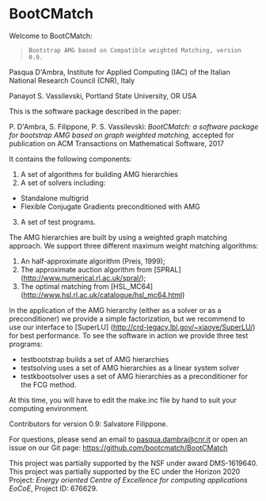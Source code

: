 # BootCMatch
Welcome to BootCMatch:
>     Bootstrap AMG based on Compatible weighted Matching, version 0.9.

Pasqua D'Ambra, Institute for Applied Computing (IAC) of the Italian National Research Council (CNR), Italy

Panayot S. Vassilevski, Portland State University, OR USA

This is the software package described in the paper:

P. D'Ambra, S. Filippone, P. S. Vassilevski: *BootCMatch: a software package for bootstrap AMG based on graph weighted matching,*
accepted for publication on ACM Transactions on Mathematical Software, 2017

It contains the following components: 
1. A set of algorithms for building AMG hierarchies
2. A set of solvers including: 
  * Standalone multigrid
  * Flexible Conjugate Gradients preconditioned with AMG
3. A set of test programs.

The AMG hierarchies are built by using a weighted graph matching approach. We support three different maximum weight matching algorithms:
1. An half-approximate algorithm (Preis, 1999);
2. The approximate auction algorithm from [SPRAL] (http://www.numerical.rl.ac.uk/spral/);
3. The optimal matching from [HSL_MC64] (http://www.hsl.rl.ac.uk/catalogue/hsl_mc64.html)

In the application of the AMG hierarchy (either as a solver or as a preconditioner) we provide a simple factorization, but we recommend to use our interface to [SuperLU] (http://crd-legacy.lbl.gov/~xiaoye/SuperLU/) for best performance.
To see the software in action we provide three test programs:
* testbootstrap     builds a set of AMG hierarchies
* testsolving       uses a set of AMG hierarchies as a linear system solver
* testkbootsolver   uses a set of AMG hierarchies as a preconditioner for the FCG method. 

At this time, you will have to edit the make.inc file by hand to suit your computing environment. 

Contributors for version 0.9:
       Salvatore Filippone. 

For questions, please send an email to pasqua.dambra@cnr.it or open an
issue on our Git page: https://github.com/bootcmatch/BootCMatch

This project was partially supported by the NSF under award DMS-1619640.
This project was partially supported  by the EC under the Horizon 2020
Project: *Energy oriented Centre of Excellence for computing
applications EoCoE*, Project ID: 676629. 
